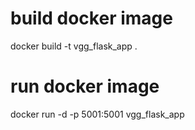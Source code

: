 # build docker image
docker build -t vgg_flask_app .

# run docker image
docker run -d -p 5001:5001 vgg_flask_app